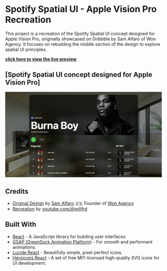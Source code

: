 # Spotify Spatial UI - Apple Vision Pro Recreation

This project is a recreation of the Spotify Spatial UI concept designed for Apple Vision Pro, originally showcased on Dribbble by Sam Alfaro of Won Agency. It focuses on rebuilding the middle section of the design to explore spatial UI principles.


[**click here to view the live preview**](https://spotify-spatial-ui-interface-burnaboy.netlify.app/)

## [Spotify Spatial UI concept designed for Apple Vision Pro]
![Spotify Spatial UI - Apple Vision Pro](public/assets/preview.png)



## Credits

*   [Original Design](https://dribbble.com/shots/21703163-Spotify-Spatial-UI-Interface-Apple-Vision-Pro) by [Sam Alfaro](https://dribbble.com/owsm) 🇸🇪 Founder of [Won Agency](https://won.agency/)
*   [Recreation](https://github.com/goddi199) by [youtube.com/@willfrd](https://www.youtube.com/@willfrd)

## Built With

*   [React](https://react.dev/) - A JavaScript library for building user interfaces
*   [GSAP (GreenSock Animation Platform)](https://greensock.com/) - For smooth and performant animations.
*   [Lucide React](https://lucide.dev/) - Beautifully simple, pixel-perfect icons.
*   [Heroicons React](https://heroicons.com/) - A set of free MIT-licensed high-quality SVG icons for UI development.


